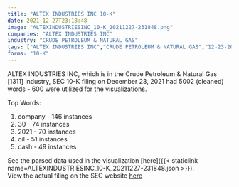 ```yaml
---
title: "ALTEX INDUSTRIES INC 10-K"
date: 2021-12-27T23:18:48
image: "ALTEXINDUSTRIESINC_10-K_20211227-231848.png"
companies: "ALTEX INDUSTRIES INC"
industry: "CRUDE PETROLEUM & NATURAL GAS"
tags: ["ALTEX INDUSTRIES INC","CRUDE PETROLEUM & NATURAL GAS","12-23-2021","10-K"]
forms: "10-K"
---
```

ALTEX INDUSTRIES INC, which is in the Crude Petroleum & Natural Gas [1311] industry, SEC 10-K filing on December 23, 2021 had 5002 (cleaned) words - 600 were utilized for the visualizations.

Top Words:
1. company - 146 instances
2. 30 - 74 instances
3. 2021 - 70 instances
4. oil - 51 instances
5. cash - 49 instances


See the parsed data used in the visualization [here]({{< staticlink name=ALTEXINDUSTRIESINC_10-K_20211227-231848.json >}}).  
View the actual filing on the SEC website [here](https://www.sec.gov/Archives/edgar/data/775057/0001096906-21-003058.txt)
